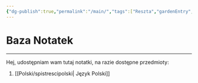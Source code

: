 ```yaml
---
{"dg-publish":true,"permalink":"/main/","tags":["Reszta","gardenEntry","gardenEntry","gardenEntry","gardenEntry","gardenEntry"]}
---
```


# Baza Notatek
----
Hej, udostępniam wam tutaj notatki, na razie dostępne przedmioty:
1. [[Polski/spistrescipolski\| Język Polski]]
